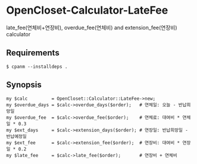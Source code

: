 # OpenCloset-Calculator-LateFee #

late_fee(연체비+연장비), overdue_fee(연체비) and extension_fee(연장비) calculator

## Requirements ##

    $ cpanm --installdeps .

## Synopsis ##

    my $calc         = OpenCloset::Calculator::LateFee->new;
    my $overdue_days = $calc->overdue_days($order);   # 연체일: 오늘 - 반납희망일
    my $overdue_fee  = $calc->overdue_fee($order);    # 연체료: 대여비 * 연체일 * 0.3
    my $ext_days     = $calc->extension_days($order); # 연장일: 반납희망일 - 반납예정일
    my $ext_fee      = $calc->extension_fee($order);  # 연장비: 대여비 * 연장일 * 0.2
    my $late_fee     = $calc->late_fee($order);       # 연장비 + 연체비
